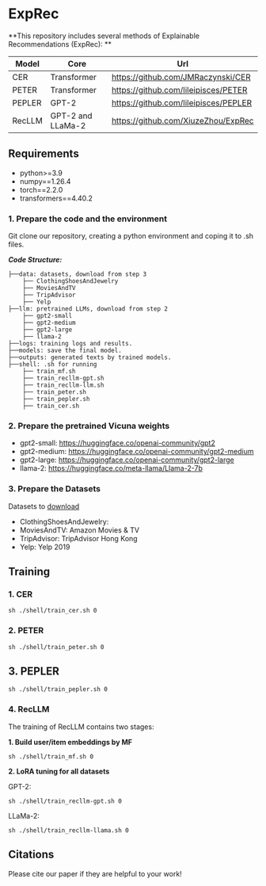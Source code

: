 # ExpRec

**This repository includes several methods of Explainable Recommendations (ExpRec): **

| Model  | Core              | Url                                   |
| ------ | ----------------- | ------------------------------------- |
| CER    | Transformer       | https://github.com/JMRaczynski/CER    |
| PETER  | Transformer       | https://github.com/lileipisces/PETER  |
| PEPLER | GPT-2             | https://github.com/lileipisces/PEPLER |
| RecLLM | GPT-2 and LLaMa-2 | https://github.com/XiuzeZhou/ExpRec   |

## Requirements

- python>=3.9
- numpy==1.26.4
- torch==2.2.0
- transformers==4.40.2

### **1. Prepare the code and the environment**

Git clone our repository, creating a python environment and coping it to .sh files. 

***Code Structure:***

```
├──data: datasets, download from step 3
    ├── ClothingShoesAndJewelry
    ├── MoviesAndTV
    ├── TripAdvisor
    ├── Yelp
├──llm: pretrained LLMs, download from step 2
    ├── gpt2-small
    ├── gpt2-medium
    ├── gpt2-large
    ├── llama-2
├──logs: training logs and results.
├──models: save the final model.
├──outputs: generated texts by trained models.
├──shell: .sh for running
    ├── train_mf.sh
    ├── train_recllm-gpt.sh
    ├── train_recllm-llm.sh
    ├── train_peter.sh
    ├── train_pepler.sh
    ├── train_cer.sh
```

### **2. Prepare the pretrained Vicuna weights**

- gpt2-small: https://huggingface.co/openai-community/gpt2
- gpt2-medium: https://huggingface.co/openai-community/gpt2-medium
- gpt2-large: https://huggingface.co/openai-community/gpt2-large
- llama-2: https://huggingface.co/meta-llama/Llama-2-7b

### **3. Prepare the Datasets**

Datasets to [download](https://drive.google.com/drive/folders/1yB-EFuApAOJ0RzTI0VfZ0pignytguU0_?usp=sharing)
- ClothingShoesAndJewelry: 
- MoviesAndTV: Amazon Movies & TV
- TripAdvisor: TripAdvisor Hong Kong
- Yelp: Yelp 2019

## Training
### 1. CER

```
sh ./shell/train_cer.sh 0
```

### 2. PETER

```
sh ./shell/train_peter.sh 0
```

## 3. PEPLER

```
sh ./shell/train_pepler.sh 0
```

### 4. RecLLM

The training of RecLLM contains two stages:

**1. Build user/item embeddings by MF**

```
sh ./shell/train_mf.sh 0
```

**2. LoRA tuning for all datasets**

GPT-2:

```
sh ./shell/train_recllm-gpt.sh 0
```

LLaMa-2:

```
sh ./shell/train_recllm-llama.sh 0
```

## Citations

Please cite our paper if they are helpful to your work!

```

```

